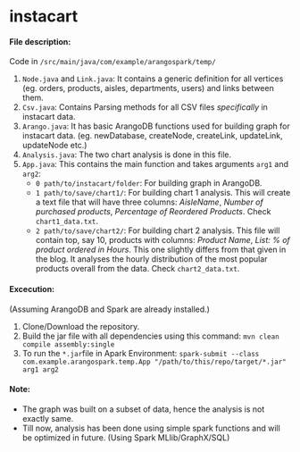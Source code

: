 # instacart

#### File description: 

Code in `/src/main/java/com/example/arangospark/temp/`

1. `Node.java` and `Link.java`: It contains a generic definition for all vertices (eg. orders, products, aisles, departments, users) and links between them. 
2. `Csv.java`: Contains Parsing methods for all CSV files *specifically* in instacart data.
3. `Arango.java`: It has basic ArangoDB functions used for building graph for instacart data. (eg. newDatabase, createNode, createLink, updateLink, updateNode etc.)
4. `Analysis.java`: The two chart analysis is done in this file. 
5. `App.java`: This contains the main function and takes arguments `arg1` and `arg2`: 
    * `0 path/to/instacart/folder`: For building graph in ArangoDB.
    * `1 path/to/save/chart1/`: For building chart 1 analysis. This will create a text file that will have three columns: *AisleName*, *Number of purchased products*, *Percentage of Reordered Products*. Check `chart1_data.txt`.
    * `2 path/to/save/chart2/`: For building chart 2 analysis. This file will contain top, say 10, products with columns: *Product Name*, *List: % of product ordered in Hours*. This one slightly differs from that given in the blog. It analyses the hourly distribution of the most popular products overall from the data. Check `chart2_data.txt`. 

#### Excecution:
(Assuming ArangoDB and Spark are already installed.) 
1. Clone/Download the repository.
2. Build the jar file with all dependencies using this command:
    `mvn clean compile assembly:single`
3. To run the `*.jar`file in Apark Environment:
    `spark-submit --class com.example.arangospark.temp.App "/path/to/this/repo/target/*.jar" arg1 arg2`
    
#### Note:
* The graph was built on a subset of data, hence the analysis is not exactly same.
* Till now, analysis has been done using simple spark functions and will be optimized in future. (Using Spark MLlib/GraphX/SQL)